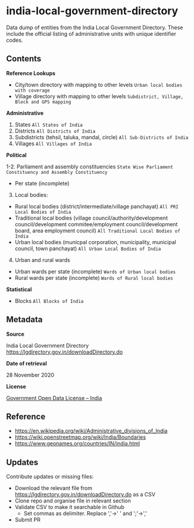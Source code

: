 # india-local-government-directory

Data dump of entities from the India Local Government Directory. These include the official listing of administrative units with unique identifier codes.

## Contents

**Reference Lookups**
- City/town directory with mapping to other levels `Urban local bodies with coverage`
- Village directory with mapping to other levels `Subdistrict, Village, Block and GPS mapping`

**Administrative**

1. States `All States of India`
2. Districts `All Districts of India`
3. Subdistricts (tehsil, taluka, mandal, circle) `All Sub-Districts of India`
4. Villages `All Villages of India`

**Political**

1-2. Parliament and assembly constituencies `State Wise Parliament Constituency and Assembly Constituency`
 - Per state (incomplete)

3. Local bodies:  
  - Rural local bodies (district/intermediate/village panchayat) `All PRI Local Bodies of India`
  - Traditional local bodies (village council/authority/development council/development commitee/employment council/development board, area employment council) `All Traditional Local Bodies of India`
  - Urban local bodies (municpal corporation, municipality, municipal council, town panchayat) `All Urban Local Bodies of India`
4. Urban and rural wards
  - Urban wards per state (incomplete) `Wards of Urban local bodies`
  - Rural wards per state (incomplete) `Wards of Rural local bodies`

**Statistical**

- Blocks `All Blocks of India`

## Metadata

**Source**

India Local Government Directory https://lgdirectory.gov.in/downloadDirectory.do

**Date of retrieval**

28 November 2020

**License**

[Government Open Data License – India](https://data.gov.in/sites/default/files/Gazette_Notification_OGDL.pdf)

## Reference

- https://en.wikipedia.org/wiki/Administrative_divisions_of_India
- https://wiki.openstreetmap.org/wiki/India/Boundaries
- https://www.geonames.org/countries/IN/india.html

## Updates

Contribute updates or missing files:

- Download the relevant file from https://lgdirectory.gov.in/downloadDirectory.do as a CSV
- Clone repo and organise file in relevant section
- Validate CSV to make it searchable in Github 
  - Set commas as delimiter. Replace ','->' ' and ';'->','
- Submit PR


